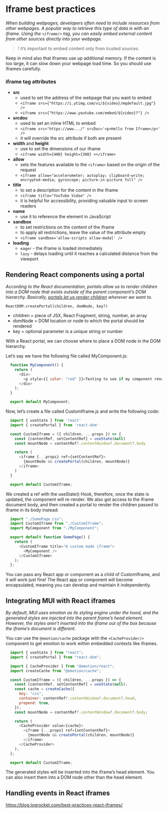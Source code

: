 # Iframe best practices

_When building webpages, developers often need to include resources from other webpages. 
A popular way to retrieve this type of data is with an iframe. 
Using the `<iframe/>` tag, you can easily embed external content from other sources directly into your webpage._

> ! it’s important to embed content only from trusted sources

Keep in mind also that iframes use up additional memory. 
If the content is too large, it can slow down your webpage load time. 
So you should use iframes carefully.

### iframe tag attributes

+ **src**
  - used to set the address of the webpage that you want to embed
  - `<iframe src={"https://i.ytimg.com/vi/${video}/mqdefault.jpg"} />`
  - `<iframe src={"https://www.youtube.com/embed/${video}?"} />`
+ **srcdoc**
  - used to set an inline HTML to embed
  - `<iframe src="https://www.../" srcDoc='<p>Hello from Iframe</p>' />`
  - it will override the src attribute if both are present
+ **width** and **height**
  - use to set the dimensions of our iframe
  - `<iframe width={400} height={300} ></iframe>`
+ **allow**
  - sets the features available to the `<iframe>` based on the origin of the request
  - `<iframe allow="accelerometer; autoplay; clipboard-write; encrypted-media; gyroscope; picture-in-picture full" />`
+ **title**
  - to set a description for the content in the iframe
  - `<iframe title="YouTube Video" />`
  - it is helpful for accessibility, providing valuable input to screen readers
+ **name**
  - use it to reference the element in JavaScript
+ **sandbox**
  - to set restrictions on the content of the iframe
  - to apply all restrictions, leave the value of the attribute empty
  - `<iframe sandbox='allow-scripts allow-modal' />`
+ **loading**
  - `eager` - the iframe is loaded immediately
  - `lazy` - delays loading until it reaches a calculated distance from the viewport

## Rendering React components using a portal

_According to the React documentation, portals allow us to render children into a DOM node that exists outside of the parent component’s DOM hierarchy. Basically, [portals let us render children](https://blog.logrocket.com/learn-react-portals-example/) wherever we want to._

``ReactDOM.createPortal(children, domNode, key?)``
  + children = piece of JSX, React Fragment, string, number, an array
  + domNode = DOM location or node to which the portal should be rendered
  + key = optional parameter is a unique string or number

With a React portal, we can choose where to place a DOM node in the DOM hierarchy.

Let’s say we have the following file called MyComponent.js:
```javascript
  function MyComponent() {
    return (
      <div>
        <p style={{ color: "red" }}>Testing to see if my component renders!</p>
      </div>
    );
  }

  export default MyComponent;
```

Now, let’s create a file called CustomIframe.js and write the following code:
```javascript
  import { useState } from 'react'
  import { createPortal } from 'react-dom'

  const CustomIframe = ({ children, ...props }) => {
    const [contentRef, setContentRef] = useState(null)
    const mountNode = contentRef?.contentWindow?.document?.body

    return (
      <iframe {...props} ref={setContentRef}>
        {mountNode && createPortal(children, mountNode)}
      </iframe>
    )
  }

  export default CustomIframe;
```

We created a ref with the useState() Hook, therefore, once the state is updated, the component will re-render. We also got access to the iframe document body, and then created a portal to render the children passed to iframe in its body instead:
```javascript
  import "./SomePage.css";
  import CustomIframe from "./CustomIframe";
  import MyComponent from "./MyComponent";

  export default function SomePage() {
    return (
      <CustomIframe title="A custom made iframe">
        <MyComponent />
      </CustomIframe>
    );
  };
```

You can pass any React app or component as a child of CustomIframe, and it will work just fine! The React app or component will become encapsulated, meaning you can develop and maintain it independently.

## Integrating MUI with React iframes

_By default, MUI uses emotion as its styling engine under the hood, and the generated styles are injected into the parent frame’s head element. However, the styles aren’t inserted into the iframe out of the box because the iframe’s document is different._

You can use the `@emotion/cache` package with the `<CacheProvider/>` component to get emotion to work within embedded contexts like iframes. 

```javascript
  import { useState } from "react";
  import { createPortal } from "react-dom";

  import { CacheProvider } from "@emotion/react";
  import createCache from "@emotion/cache";

  const CustomIframe = ({ children, ...props }) => {
    const [contentRef, setContentRef] = useState(null);
    const cache = createCache({
      key: "css",
      container: contentRef?.contentWindow?.document?.head,
      prepend: true,
    });
    const mountNode = contentRef?.contentWindow?.document?.body;

    return (
      <CacheProvider value={cache}>
        <iframe {...props} ref={setContentRef}>
          {mountNode && createPortal(children, mountNode)}
        </iframe>
      </CacheProvider>
    );
  };

  export default CustomIframe;
```

The generated styles will be inserted into the iframe’s head element. You can also insert them into a DOM node other than the head element.

## Handling events in React iframes

https://blog.logrocket.com/best-practices-react-iframes/












